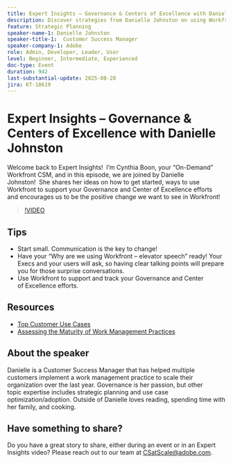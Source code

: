 ```yaml
---
title: Expert Insights – Governance & Centers of Excellence with Danielle Johnston
description: Discover strategies from Danielle Johnston on using Workfront to build governance and centers of excellence that drive adoption and positive change.
feature: Strategic Planning
speaker-name-1: Danielle Johnston
speaker-title-1:  Customer Success Manager
speaker-company-1: Adobe
role: Admin, Developer, Leader, User
level: Beginner, Intermediate, Experienced
doc-type: Event
duration: 942
last-substantial-update: 2025-08-20
jira: KT-18619
---
```


# Expert Insights – Governance & Centers of Excellence with Danielle Johnston

Welcome back to Expert Insights!  I’m Cynthia Boon, your “On-Demand” Workfront CSM, and in this episode, we are joined by Danielle Johnston!  She shares her ideas on how to get started, ways to use Workfront to support your Governance and Center of Excellence efforts and encourages us to be the positive change we want to see in Workfront! 

>[!VIDEO](https://video.tv.adobe.com/v/3469897/?learn=on&enablevpops)

## Tips

 * Start small. Communication is the key to change! 
 * Have your “Why are we using Workfront – elevator speech” ready! Your Execs and your users will ask, so having clear talking points will prepare you for those surprise conversations. 
 * Use Workfront to support and track your Governance and Center of Excellence efforts. 

## Resources

 * [Top Customer Use Cases](https://cdn.experience.workfront.com/Training/Guides/Customer+Success+at+Scale/Top+Customer+Use+Cases.png) 
 * [Assessing the Maturity of Work Management Practices](https://cdn.experience.workfront.com/Training/Guides/Customer+Success+at+Scale/Assessing+the+Maturity+of+Work+Management+Practices.png) 

## About the speaker

Danielle is a Customer Success Manager that has helped multiple customers implement a work management practice to scale their organization over the last year. Governance is her passion, but other topic expertise includes strategic planning and use case optimization/adoption. Outside of Danielle loves reading, spending time with her family, and cooking. 

## Have something to share?

Do you have a great story to share, either during an event or in an Expert Insights video? Please reach out to our team at [CSatScale@adobe.com](mailto:CSatScale@adobe.com).

